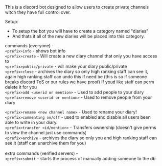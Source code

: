 This is a discord bot designed to allow users to create private channels witch they have full control over.

Setup:
- To setup the bot you will have to create a category named "diaries"
- And thats it all of the new diaries will be placed into this category.

commands (everyone) -
<br> 
`<prefix>info` - shows bot info
<br> 
`<prefix>create` - Will create a new diary channel that only you have access to
<br> 
`<prefix>public/private` - will make your diary public/private
<br> 
`<prefix>close` - archives the diary so only high ranking staff can see it, again high ranking staff can undo this if need be (this is so if someone breaks discord ToS or our rules we have proof) if youd like staff can perm delete it for you
<br> 
`<prefix>add <userid or mention>` - Used to add people to your diary
<br> 
`<prefix>remove <userid or mention>` - Used to remove people from  your diary
<br>

`<prefix>rename <new channel name>` - Used to rename your diary!
<br>
`<prefix>commenting on/off` - used to enabled and disable all users been able to write in your diary.
<br> 
`<prefix>transfer <id/mention>` - Transfers ownership (doesn't give perms to view the channel just use commands)
<br>
`<prefix>archive` - archives the diary so only you and high ranking staff can see it (staff can unarchive them for you)
<br>
<br>
extra commands (verified servers) -
<br>
`<prefix>submit` - starts the process of manually adding someone to the db

